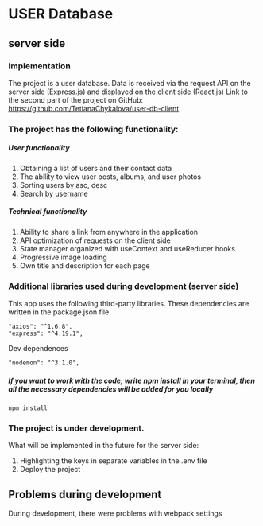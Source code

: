 # USER Database
## server side

### Implementation

The project is a user database. Data is received via the request API on the server side (Express.js) and displayed on the client side (React.js)
Link to the second part of the project on GitHub:
https://github.com/TetianaChykalova/user-db-client

### The project has the following functionality:

##### User functionality
1. Obtaining a list of users and their contact data
2. The ability to view user posts, albums, and user photos
3. Sorting users by asc, desc
4. Search by username

##### Technical functionality
1. Ability to share a link from anywhere in the application
2. API optimization of requests on the client side
3. State manager organized with useContext and useReducer hooks
4. Progressive image loading
5. Own title and description for each page

### Additional libraries used during development (server side)
This app uses the following third-party libraries. These dependencies are written in the package.json file

    "axios": "^1.6.8",
    "express": "^4.19.1",

Dev dependences

    "nodemon": "^3.1.0",

##### If you want to work with the code, write npm install in your terminal, then all the necessary dependencies will be added for you locally

    npm install

### The project is under development.
What will be implemented in the future for the server side:
1. Highlighting the keys in separate variables in the .env file
2. Deploy the project

## Problems during development

During development, there were problems with webpack settings
